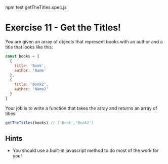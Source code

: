 npm test getTheTitles.spec.js
# Exercise 11 - Get the Titles!

You are given an array of objects that represent books with an author and a title that looks like this:

```javascript
const books = [
  {
    title: 'Book',
    author: 'Name'
  },
  {
    title: 'Book2',
    author: 'Name2'
  }
]
```

Your job is to write a function that takes the array and returns an array of titles:

```javascript
getTheTitles(books) // ['Book','Book2']
```

## Hints

- You should use a built-in javascript method to do most of the work for you!
